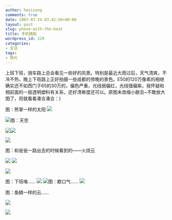```yaml
---
author: hesicong
comments: true
date: 2007-07-24 03:42:56+00:00
layout: post
slug: phone-with-the-beat
title: 手机随拍
wordpress_id: 229
categories:
- 生活
tags:
- 照片
---
```


上班下班，骑车路上总会看见一些好的风景。特别是最近大雨过后，天气清爽，不冷不热，晚上下班路上正好拍摄一些成都的傍晚的景色。E50的120万像素的相继确实还不如西门子65的30万的，偏色严重，光线弱偏红，光线强偏紫，我怀疑和相前面的一层透明塑料有关系，还好清晰度还可以。原图未改缩小献丑~不敢放大图了，将就看看凑合凑合：)

图：熊掌一样的太阳
[](/images/2007-7-23/20070713.jpg)![](/images/2007-7-23/image/thumb/20070713.jpg)

![](/images/2007-7-23/20070713.jpg)图：天空

![](/images/2007-7-23/20070713(001).jpg)[](/images/2007-7-23/20070713(001).jpg)![](/images/2007-7-23/image/thumb/20070713(001).jpg)

[](/images/2007-7-23/20070713(002).jpg)![](/images/2007-7-23/image/thumb/20070713(002).jpg)

图：和爸爸一路出去的时候看到的——火烧云

[](/images/2007-7-23/20070713(005).jpg)![](/images/2007-7-23/image/thumb/20070713(005).jpg)
[](/images/2007-7-23/20070713(004).jpg)![](/images/2007-7-23/image/thumb/20070713(004).jpg)

[](/images/2007-7-23/20070713(003).jpg)![](/images/2007-7-23/image/thumb/20070713(003).jpg)

图：下班咯……
[](/images/2007-7-23/20070723(005).jpg)![](/images/2007-7-23/image/thumb/20070723(005).jpg) ![](/images/2007-7-23/20070723(005).jpg)图：歇口气……
[](/images/2007-7-23/20070723(006).jpg)![](/images/2007-7-23/image/thumb/20070723(006).jpg)

图：鱼鳞一样的云……

[](/images/2007-7-23/20070723(007).jpg)![](/images/2007-7-23/image/thumb/20070723(007).jpg)

[](/images/2007-7-23/20070723(008).jpg)![](/images/2007-7-23/image/thumb/20070723(008).jpg)
